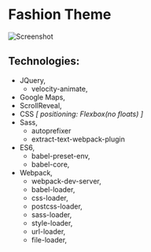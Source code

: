 # Fashion Theme
![Screenshot](fthem_view.png)
## Technologies:
  * JQuery,
      - velocity-animate,
  * Google Maps,
  * ScrollReveal,
  * CSS *[ positioning: Flexbox(no floats) ]*
  * Sass,
      - autoprefixer
      - extract-text-webpack-plugin
  * ES6,
      - babel-preset-env,
      - babel-core,
  * Webpack,
      - webpack-dev-server,  
      - babel-loader,
      - css-loader,
      - postcss-loader,
      - sass-loader,
      - style-loader,
      - url-loader,
      - file-loader,

